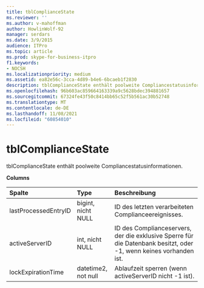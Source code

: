 ```yaml
---
title: tblComplianceState
ms.reviewer: ''
ms.author: v-mahoffman
author: HowlinWolf-92
manager: serdars
ms.date: 3/9/2015
audience: ITPro
ms.topic: article
ms.prod: skype-for-business-itpro
f1.keywords:
- NOCSH
ms.localizationpriority: medium
ms.assetid: ea82e56c-3cca-4d89-b4e6-6bcaeb1f2830
description: tblComplianceState enthält poolweite Compliancestatusinformationen.
ms.openlocfilehash: 96b603ac859664163339a9c5628bdec394881657
ms.sourcegitcommit: 67324fe43f50c8414bb65c52f5b561ac30b52748
ms.translationtype: MT
ms.contentlocale: de-DE
ms.lasthandoff: 11/08/2021
ms.locfileid: "60854010"
---
```

# <a name="tblcompliancestate"></a>tblComplianceState
 
tblComplianceState enthält poolweite Compliancestatusinformationen.
  
**Columns**

|**Spalte**|**Type**|**Beschreibung**|
|:-----|:-----|:-----|
|lastProcessedEntryID  <br/> |bigint, nicht NULL  <br/> |ID des letzten verarbeiteten Complianceereignisses.  <br/> |
|activeServerID  <br/> |int, nicht NULL  <br/> |ID des Complianceservers, der die exklusive Sperre für die Datenbank besitzt, oder -1, wenn keines vorhanden ist.  <br/> |
|lockExpirationTime  <br/> |datetime2, not null  <br/> |Ablaufzeit sperren (wenn activeServerID nicht -1 ist).  <br/> |
   

